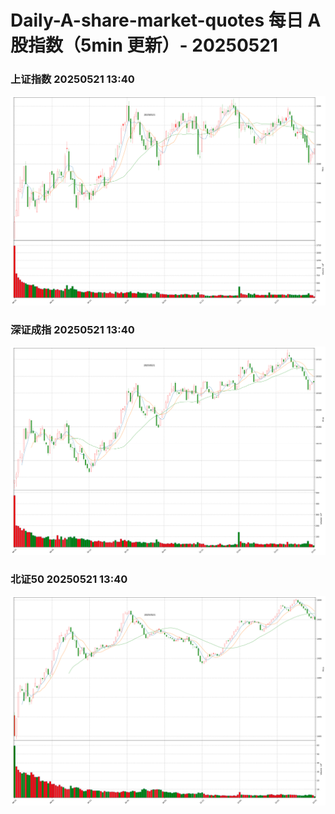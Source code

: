 
# Daily-A-share-market-quotes 每日 A 股指数（5min 更新）- 20250521

### 上证指数 20250521 13:40
![](./fig/2025/5/20250521-sh000001.png)

### 深证成指 20250521 13:40
![](./fig/2025/5/20250521-sz399001.png)

### 北证50 20250521 13:40
![](./fig/2025/5/20250521-bj899050.png)
